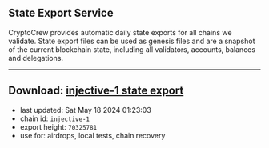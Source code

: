 ## State Export Service
CryptoCrew provides automatic daily state exports for all chains we validate. State export files can be used as genesis files and are a snapshot of the current blockchain state, including all validators, accounts, balances and delegations.

---
**Download: [injective-1 state export](https://dl-eu2.ccvalidators.com/SERVICE/injective/injective-1_export_70325781.json)**
---

- last updated: Sat May 18 2024 01:23:03
- chain id: `injective-1`
- export height: `70325781`
- use for: airdrops, local tests, chain recovery
